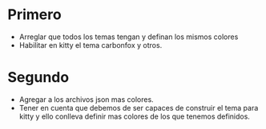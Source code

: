 # Primero

- Arreglar que todos los temas tengan y definan los mismos colores
- Habilitar en kitty el tema carbonfox y otros.

# Segundo

- Agregar a los archivos json mas colores.
- Tener en cuenta que debemos de ser capaces de construir el tema para kitty y ello conlleva definir mas colores de los que tenemos definidos.
